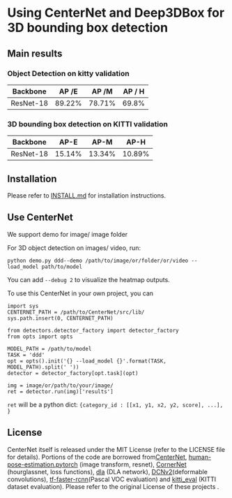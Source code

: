 # Using CenterNet and Deep3DBox for 3D bounding box detection



## Main results

### Object Detection on kitty validation

| Backbone     |  AP /E | AP /M             |  AP / H |
|--------------|-----------|--------------|-----------------------|
|ResNet-18     | 	89.22%       | 	78.71%             |           69.8%	|


### 3D bounding box detection on KITTI validation

|Backbone|AP-E|AP-M|AP-H|
|--------|---|----|----|
|ResNet-18  |15.14% | 13.34%| 10.89%  |



## Installation

Please refer to [INSTALL.md](readme/INSTALL.md) for installation instructions.

## Use CenterNet

We support demo for image/ image folder


For 3D object detection on images/ video, run:

~~~
python demo.py ddd--demo /path/to/image/or/folder/or/video --load_model path/to/model  
~~~

You can add `--debug 2` to visualize the heatmap outputs.

To use this CenterNet in your own project, you can 

~~~
import sys
CENTERNET_PATH = /path/to/CenterNet/src/lib/
sys.path.insert(0, CENTERNET_PATH)

from detectors.detector_factory import detector_factory
from opts import opts

MODEL_PATH = /path/to/model
TASK = 'ddd'
opt = opts().init('{} --load_model {}'.format(TASK, MODEL_PATH).split(' '))
detector = detector_factory[opt.task](opt)

img = image/or/path/to/your/image/
ret = detector.run(img)['results']
~~~
`ret` will be a python dict: `{category_id : [[x1, y1, x2, y2, score], ...], }`

## License

CenterNet itself is released under the MIT License (refer to the LICENSE file for details).
Portions of the code are borrowed from[CenterNet](https://github.com/xingyizhou/CenterNet), [human-pose-estimation.pytorch](https://github.com/Microsoft/human-pose-estimation.pytorch) (image transform, resnet), [CornerNet](https://github.com/princeton-vl/CornerNet) (hourglassnet, loss functions), [dla](https://github.com/ucbdrive/dla) (DLA network), [DCNv2](https://github.com/CharlesShang/DCNv2)(deformable convolutions), [tf-faster-rcnn](https://github.com/endernewton/tf-faster-rcnn)(Pascal VOC evaluation) and [kitti_eval](https://github.com/prclibo/kitti_eval) (KITTI dataset evaluation). Please refer to the original License of these projects .



